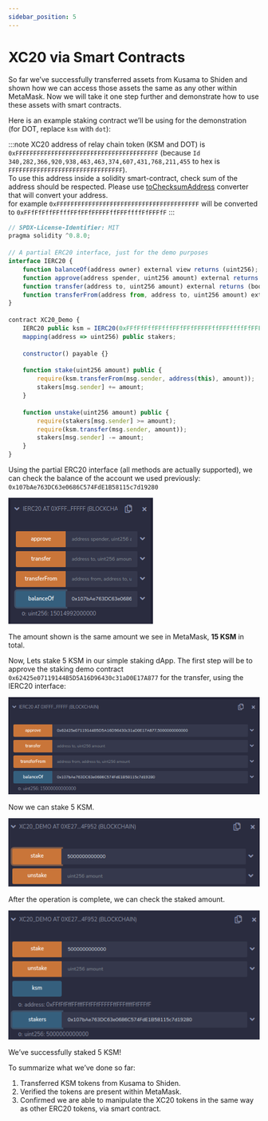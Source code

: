 ```yaml
---
sidebar_position: 5
---
```


# XC20 via Smart Contracts

So far we’ve successfully transferred assets from Kusama to Shiden and shown how we can access those assets the same as any other within MetaMask. Now we will take it one step further and demonstrate how to use these assets with smart contracts.

Here is an example staking contract we’ll be using for the demonstration (for DOT, replace `ksm` with `dot`):

:::note
XC20 address of relay chain token (KSM and DOT) is `0xFFFFFFFFFFFFFFFFFFFFFFFFFFFFFFFFFFFFFFFF` (because `Id` `340,282,366,920,938,463,463,374,607,431,768,211,455` to hex is `FFFFFFFFFFFFFFFFFFFFFFFFFFFFFFFF`).     
To use this address inside a solidity smart-contract, check sum of the address should be respected. Please use [toChecksumAddress](https://web3-tools.netlify.app/) converter that will convert your address.     
for example `0xFFFFFFFFFFFFFFFFFFFFFFFFFFFFFFFFFFFFFFFF` will be converted to `0xFFfFfFffFFfffFFfFFfFFFFFffFFFffffFfFFFfF`
:::

```js
// SPDX-License-Identifier: MIT
pragma solidity ^0.8.0;

// A partial ERC20 interface, just for the demo purposes
interface IERC20 {
    function balanceOf(address owner) external view returns (uint256);
    function approve(address spender, uint256 amount) external returns (bool);
    function transfer(address to, uint256 amount) external returns (bool);
    function transferFrom(address from, address to, uint256 amount) external returns (bool);
}

contract XC20_Demo {
    IERC20 public ksm = IERC20(0xFFfFfFffFFfffFFfFFfFFFFFffFFFffffFfFFFfF);
    mapping(address => uint256) public stakers;

    constructor() payable {}

    function stake(uint256 amount) public {
        require(ksm.transferFrom(msg.sender, address(this), amount));
        stakers[msg.sender] += amount;
    }

    function unstake(uint256 amount) public {
        require(stakers[msg.sender] >= amount);
        require(ksm.transfer(msg.sender, amount));
        stakers[msg.sender] -= amount;
    }
}
```

Using the partial ERC20 interface (all methods are actually supported), we can check the balance of the account we used previously: `0x107bAe763DC63e0686C574FdE1B58115c7d19280`

![14](img/14.png)

The amount shown is the same amount we see in MetaMask, **15 KSM** in total.

Now, Lets stake 5 KSM in our simple staking dApp. The first step will be to approve the staking demo contract `0x62425e07119144B5D5A16D96430c31aD0E17A877` for the transfer, using the IERC20 interface:

![15](img/15.png)

Now we can stake 5 KSM.

![16](img/16.png)

After the operation is complete, we can check the staked amount.

![17](img/17.png)

We’ve successfully staked 5 KSM!

To summarize what we’ve done so far:

1. Transferred KSM tokens from Kusama to Shiden.
2. Verified the tokens are present within MetaMask.
3. Confirmed we are able to manipulate the XC20 tokens in the same way as other ERC20 tokens, via smart contract.
